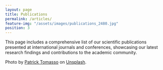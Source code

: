 ```yaml
---
layout: page
title: Publications
permalink: /articles/
feature-img: "/assets/images/publications_2480.jpg" 
position: 3
---
```


<style type="text/css">   
    .image-credit {
        font-size: 14px;
    }
</style>

This page includes a comprehensive list of our scientific publications presented at international journals and conferences, showcasing our latest research findings and contributions to the academic community.  

<div class="image-credit">
    Photo by <a href="https://unsplash.com/it/@impatrickt?utm_content=creditCopyText&utm_medium=referral&utm_source=unsplash">Patrick Tomasso</a> on <a href="https://unsplash.com/it/foto/lotto-a-libro-aperto-Oaqk7qqNh_c?utm_content=creditCopyText&utm_medium=referral&utm_source=unsplash">Unsplash</a>.
</div>
